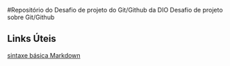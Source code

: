 #Repositório do Desafio de projeto do Git/Github da DIO
Desafio de projeto sobre Git/Github

## Links Úteis
[sintaxe básica Markdown](https://www.markdownguide.org/basic-syntax/)
